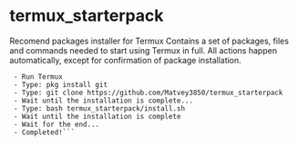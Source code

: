 # termux_starterpack

Recomend packages installer for Termux
Contains a set of packages, files and commands needed to start using Termux in full. All actions happen automatically, except for confirmation of package installation.

```Instruction:
 - Run Termux
 - Type: pkg install git
 - Type: git clone https://github.com/Matvey3850/termux_starterpack
 - Wait until the installation is complete...
 - Type: bash termux_starterpack/install.sh
 - Wait until the installation is complete
 - Wait for the end...
 - Completed!```
